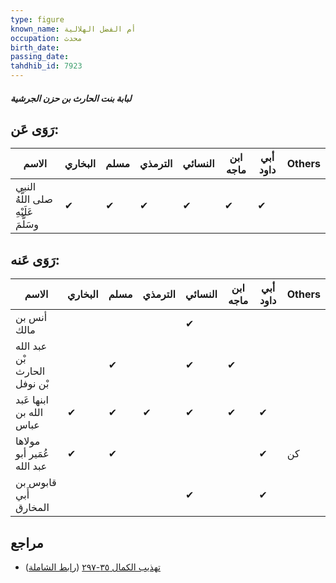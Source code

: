 ```yaml
---
type: figure
known_name: أم الفضل الهلالية
occupation: محدث
birth_date:
passing_date:
tahdhib_id: 7923
---
```

##### لبابة بنت الحارث بن حزن الجرشية

## رَوَى عَن:
| الاسم                               | البخاري | مسلم | الترمذي | النسائي | ابن ماجه | أبي داود | Others |
| ----------------------------------- | ------- | ---- | ------- | ------- | -------- | -------- | ------ |
| النبي صلى اللَّهُ عَلَيْهِ وسَلَّمَ | ✔       | ✔    | ✔       | ✔       | ✔        | ✔        |        |
## رَوَى عَنه:
| الاسم                        | البخاري | مسلم | الترمذي | النسائي | ابن ماجه | أبي داود | Others |
| ---------------------------- | ------- | ---- | ------- | ------- | -------- | -------- | ------ |
| أنس بن مالك                  |         |      |         | ✔       |          |          |        |
| عبد الله بْن الحارث بْن نوفل |         | ✔    |         | ✔       | ✔        |          |        |
| ابنها عَبد الله بن عباس      | ✔       | ✔    | ✔       | ✔       | ✔        | ✔        |        |
| مولاها عُمَير أبو عبد الله   | ✔       | ✔    |         |         |          | ✔        | كن     |
| قابوس بن أَبي المخارق        |         |      |         | ✔       |          | ✔        |        |
## مراجع
- [تهذيب الكمال ٣٥-٢٩٧](obsidian://open?vault=Tahdhib-al-Kamal&file=Figures/٧٩٢٣-لبابة%20بنت%20الحارث%20بن%20حزن%20الجرشية) ([رابط الشاملة](https://shamela.ws/book/3722/18896))